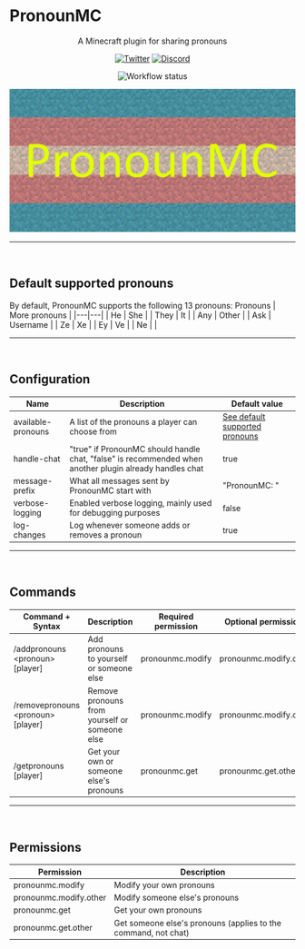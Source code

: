 # PronounMC

<div align="center">
    <p>A Minecraft plugin for sharing pronouns</p>

[![Twitter](https://img.shields.io/badge/%40AceKiron--blue.svg?style=social&logo=Twitter)](https://twitter.com/AceKiron)
[![Discord](https://img.shields.io/badge/AceKiron%20Studio--blue.svg?style=social&logo=Discord)](https://dsc.gg/acekiron-studio)

![Workflow status](https://img.shields.io/github/workflow/status/AceKiron-Community/pronounmc/Build)
</div>

![PronounMC](/Resources/Branding/PronounMCLogo.png?raw=true "PronounMC")

***
<br>
<div id="default-pronouns"></div>

## Default supported pronouns

By default, PronounMC supports the following 13 pronouns:
Pronouns | More pronouns |
|---|---|
| He | She |
| They | It |
| Any | Other |
| Ask | Username |
| Ze | Xe |
| Ey | Ve |
| Ne | |

***
<br>

## Configuration
Name | Description | Default value |
|---|---|---|
| available-pronouns | A list of the pronouns a player can choose from | [See default supported pronouns](#default-pronouns) |
| handle-chat | "true" if PronounMC should handle chat, "false" is recommended when another plugin already handles chat | true |
| message-prefix | What all messages sent by PronounMC start with | "PronounMC: " |
| verbose-logging | Enabled verbose logging, mainly used for debugging purposes | false |
| log-changes | Log whenever someone adds or removes a pronoun | true |

***
<br>

## Commands
Command + Syntax | Description | Required permission | Optional permissions |
|---|---|---|---|
| /addpronouns \<pronoun\> [player] | Add pronouns to yourself or someone else | pronounmc.modify | pronounmc.modify.other |
| /removepronouns \<pronoun\> [player] | Remove pronouns from yourself or someone else | pronounmc.modify | pronounmc.modify.other |
| /getpronouns [player] | Get your own or someone else's pronouns | pronounmc.get | pronounmc.get.other |

***
<br>

## Permissions
Permission | Description |
|---|---|
| pronounmc.modify | Modify your own pronouns |
| pronounmc.modify.other | Modify someone else's pronouns |
| pronounmc.get | Get your own pronouns |
| pronounmc.get.other | Get someone else's pronouns (applies to the command, not chat) |
